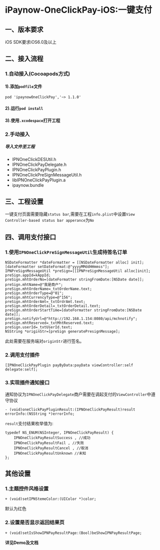 # iPaynow-OneClickPay-iOS:一键支付
## 一、版本要求
iOS SDK要求iOS6.0及以上

## 二、接入流程
### 1.自动接入(Cocoapods方式)
#### 1).添加`podfile`文件
```
pod 'ipaynowOneClickPay','~> 1.1.0' 
```
#### 2).运行`pod install`
#### 3).使用`.xcodespace`打开工程

### 2.手动接入
##### 导入文件至工程
* IPNOneClickDESUtil.h
* IPNOneClickPayDelegate.h
* IPNOneClickPayPlugin.h
* IPNOneClickPreSignMessageUtil.h
* libIPNOneClickPayPlugin.a
* ipaynow.bundle

## 三、工程设置
一键支付页面需要隐藏`status bar`,需要在工程`info.plist`中设置`View Controller-based status bar apperance`为`No`

## 四、调用支付接口
### 1.使用`IPNOneClickPreSignMessageUtil`生成待签名订单

```objc
NSDateFormatter *dateFormatter = [[NSDateFormatter alloc] init];
[dateFormatter setDateFormat:@"yyyyMMddHHmmss"];
IPNPreSignMessageUtil *preSign=[[IPNPreSignMessageUtil alloc]init];
preSign.appId=kAppId;
preSign.mhtOrderNo=[dateFormatter stringFromDate:[NSDate date]]; preSign.mhtName=@"我是商户"; 
preSign.mhtOrderName=_txtOrderName.text; 
preSign.mhtOrderType=@"01";
preSign.mhtCurrencyType=@"156"; 
preSign.mhtOrderAmt=_txtOrdrAmt.text; 
preSign.mhtOrderDetail=_txtOrderDetail.text; preSign.mhtOrderStartTime=[dateFormatter stringFromDate:[NSDate
date]];
preSign.notifyUrl=@"http://192.168.1.154:8080/api/mchnotify";
preSign.mhtReserved=_txtMhtReserved.text;
preSign.userId=_txtUserId.text;
NSString *originStr=[preSign generatePresignMessage];
```
此处需要在服务端对`originStr`进行签名。

### 2.调用支付插件

```objc
[IPNOneClickPayPlugin payByData:payData viewController:self delegate:self];
```

### 3.实现插件通知接口

通知协议为`IPNOneClickPayDelegate`商户需要在调起支付的`ViewController`中遵守协议

```objc
- (void)oneClickPayPluginResult:(IPNOneClickPayResult)result errorInfo:(NSString *)errorInfo;
```

`result`支付结果枚举值为:

```objc
typedef NS_ENUM(NSInteger, IPNOneClickPayResult) { 
	IPNOneClickPayResultSuccess , //成功 
	IPNOneClickPayResultFail , //失败 
	IPNOneClickPayResultCancel , //取消 
	IPNOneClickPayResultUnknown //未知
};
```

## 其他设置
### 1.主题控件风格设置

```objc
+ (void)setIPNStemeColor:(UIColor *)color;
```
默认为红色

### 2.设置是否显示返回结果页

```objc
+ (void)setIsShowIPNPayResultPage:(Bool)beShowIPNPayResultPage; 
```

**详见Demo及文档**



